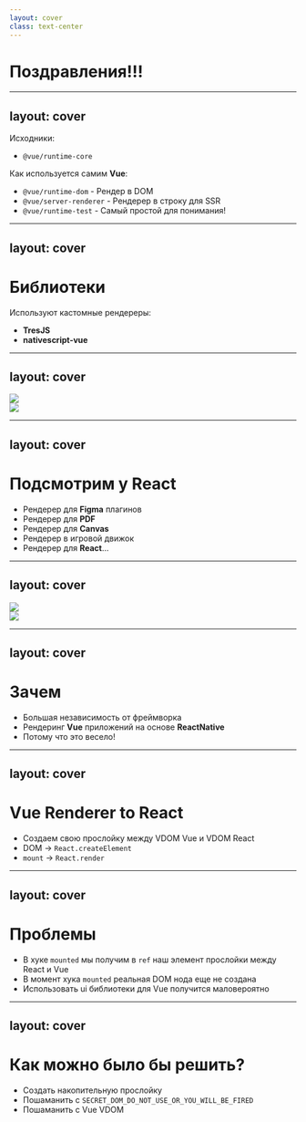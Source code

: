 ```yaml
---
layout: cover
class: text-center
---
```


<script setup>
import { ref, onUnmounted, getCurrentInstance, watch } from 'vue';
import {useNav} from "@slidev/client"; 
import JSConfetti from 'js-confetti';

const jsConfetti = new JSConfetti();

const instance = getCurrentInstance();
const { currentSlideNo } = useNav();

watch(currentSlideNo, (id) => {
  if (id === instance.setupState.$page) {
    jsConfetti.addConfetti({
      confettiColors: ['#ffbe0b', '#fb5607', '#ff006e', '#8338ec', '#3a86ff'],
      confettiRadius: 10,
      confettiNumber: 150,
    })
  }
});
</script>

# Поздравления!!!

<!--
Ну и мои поздравления. Мы с вами освоили фактически все методы для работы с рендерерами во Vue и теперь готовы написать свой.
-->

---
layout: cover
---

Исходники:
- `@vue/runtime-core`

<v-click>

<div mb-5 />

Как используется самим **Vue**:

</v-click>

<v-clicks at="1">

- `@vue/runtime-dom` - Рендер в DOM
- `@vue/server-renderer` - Рендерер в строку для SSR
- `@vue/runtime-test` - Самый простой для понимания!

</v-clicks>

<!--
Но для начала разберемся какже Vue использует это API сам?

Для начала исходники всего этого лежат в пакете @vue/runtime-core.

А вот используется оно в самом Vue в 3ех сценариях:
- @vue/runtime-dom где находится всем привычный рендерер для работы с DOM
- @vue/server-renderer для генерации строки на стороне сервера те SSR
- и последний пакет бонусом: @vue/runtime-test. Он не выкладывается никуда и нужен лишь для внутренних тестов работы самого Vue. Однако он самый простой для понимания и начать изучать исходники можно именно с него
-->

---
layout: cover
---

# Библиотеки 

Используют кастомные рендереры:

<v-clicks>

- **TresJS**
- **nativescript-vue**

</v-clicks>

<!--
Далее посмотрим какие есть еще библиотеки которые уже используют API для работы с рендерерами:

- TresJS. Это ThreeJS биндинги для работы со Vue.
- и nativescript-vue. Это уже библиотека позволяющая собрать Vue для работы под мобильные устройства. И там рендерер занимается как раз работой по взаимодействию с нативными элементами на телефонах вместо DOM

Ну и в целом все из наиболее известных. Поэтому я решил подглядеть, а что там у нашего голубого брата?
-->

---
layout: cover
---

<img class="absolute center w-[740px]" src="/img/loev.jpg" />
<div class="absolute top-0 left-0 w-full h-full backdrop-blur-[30px]" />
<img class="absolute center w-[740px]" src="/img/loev.jpg" />

<!--
А вот о нем уже подробнее рассказал Ярослав Лосев в своем докладе о React Reconciler-ах. Что по сути аналог Vue Custom Renderer-ов
-->

---
layout: cover
---

# Подсмотрим у React

<v-clicks>

- Рендерер для **Figma** плагинов
- Рендерер для **PDF**
- Рендерер для **Canvas**
- Рендерер в игровой движок
- Рендерер для **React**...

</v-clicks>

<!--
В нем он сделал свой рендерер для работы с Figma

Дополнительно можно найти библиотеки для вывода в
- PDF
- Camvas
- В игровой движок

Но чего у реакта точно нет, так это рендерера из react в react
-->

---
layout: cover
---

<img class="absolute center w-[740px]" src="/img/render.png" />
<div class="absolute top-0 left-0 w-full h-full backdrop-blur-[30px]" />
<img class="absolute center w-[740px]" src="/img/render.png" />

<!--
Таким образом мы можем рендерить Vue пока рендерится React
-->

---
layout: cover
---

# Зачем

<v-clicks>

- Большая независимость от фреймворка
- Рендеринг **Vue** приложений на основе **ReactNative**
- Потому что это весело!

</v-clicks>

<!--
Но зачем это нужно?

- Чисто в теории это большая независимость от фреймворков. Мы можем рендерить Vue в React даже по сути не прибегая к ухищрениям при этом используя возможности экосистемы React
- Например отрендлерить Vue приложение в приложение на основе ReactNative. Тут уже микрофронтенды не спасут как в случае с Web-платформой
- Ну и главная причина: потому что мы можем! Иногда весело поделать абсурдныек вещи, чтобы лучше познакомиться с технологиями поближе
-->

---
layout: cover
---

# Vue Renderer to React

<v-clicks>

- Создаем свою прослойку между VDOM Vue и VDOM React
- DOM -> `React.createElement`
- `mount` -> `React.render`

</v-clicks>

<!--
Но как нгам это реализовать?

- Для начала нам нужна будет прослойка между Vue и React
- Нам необходимо будет поменять API работы с DOM на работу с реакт-нодами
- И позволить React приложению отрендериться самому

!! Далее идем DEMO по работе с Vueact !!

https://github.com/Sdju/speech/tree/main/2024/2_holy-spring_vue-renderer/vue-to-react-demo
-->

---
layout: cover
---

# Проблемы

<v-clicks>

- В хуке `mounted` мы получим в `ref` наш элемент прослойки между React и Vue
- В момент хука `mounted` реальная DOM нода еще не создана
- Использовать ui библиотеки для Vue получится маловероятно

</v-clicks>

<!--
Звучит все это хорошо. Но с какими проблемами мы потенциально столкнемся?

- В хуке mounted во Vue мы будем получать не DOM элемент у template ref-ов, а элементы нашей прослойки те Vueact-ноды
- Так как и React и Vue работают в асинхронном режиме для создания нод, то когда вызывается mounted, то это сигнал что создана Vueact-дерево, реакт же создаст DOM дерево позже и это может ввести нас в заблуждение
- Ну и соответственно использовать уже существующие UI-библиотеки с таким подходом не выйдет
-->

---
layout: cover
---

# Как можно было бы решить?

<v-clicks>

- Создать накопительную прослойку
- Пошаманить с `SECRET_DOM_DO_NOT_USE_OR_YOU_WILL_BE_FIRED`
- Пошаманить с Vue VDOM

</v-clicks>

<!--
Как можно было бы решить данные проблемы:

- Мы бы могли попытаться создать накопительную прослойку между моментами, когда Vue начинает работать с DOM нодой и когда реакт ее создаст. После того как DOM дерево будет действительно создана, она применит накопленные изменения
- Далее можно было бы попытаться пошаманить с внутренней работой реакта и вью для синхронизации работы хуков между ними

Эти задачи достаточно сложны и нетривиальны. Поэтому если вам хочется попытаться свои силы: то вот вполне себе возможность
-->
